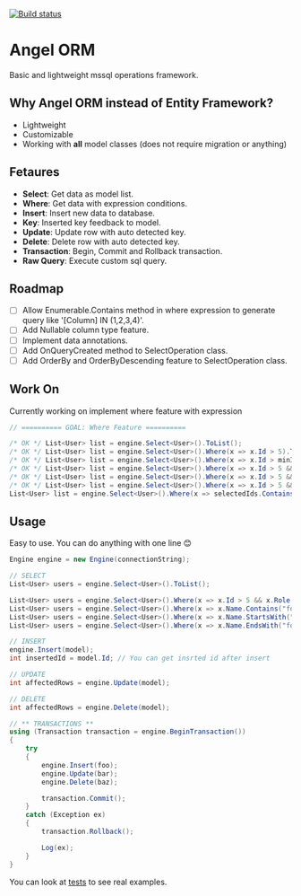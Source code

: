 [![Build status](https://ci.appveyor.com/api/projects/status/4jmhhcdkrrk9qieh/branch/master?svg=true)](https://ci.appveyor.com/project/jaqra/angelorm/branch/master)

# Angel ORM

Basic and lightweight mssql operations framework.

## Why Angel ORM instead of Entity Framework?

- Lightweight
- Customizable
- Working with **all** model classes (does not require migration or anything)

## Fetaures

- **Select**: Get data as model list.
- **Where**: Get data with expression conditions.
- **Insert**: Insert new data to database.
- **Key**: Inserted key feedback to model.
- **Update**: Update row with auto detected key.
- **Delete**: Delete row with auto detected key.
- **Transaction**: Begin, Commit and Rollback transaction.
- **Raw Query**: Execute custom sql query.

## Roadmap

- [ ] Allow Enumerable.Contains method in where expression to generate query like '[Column] IN (1,2,3,4)'.
- [ ] Add Nullable<T> column type feature.
- [ ] Implement data annotations.
- [ ] Add OnQueryCreated method to SelectOperation class.
- [ ] Add OrderBy and OrderByDescending feature to SelectOperation class.

## Work On

Currently working on implement where feature with expression

```csharp
// ========== GOAL: Where Feature ==========

/* OK */ List<User> list = engine.Select<User>().ToList();
/* OK */ List<User> list = engine.Select<User>().Where(x => x.Id > 5).ToList();
/* OK */ List<User> list = engine.Select<User>().Where(x => x.Id > minId && x.Role == "admin").ToList();
/* OK */ List<User> list = engine.Select<User>().Where(x => x.Id > 5 && x.Username.Contains("qweqwe")).ToList();
/* OK */ List<User> list = engine.Select<User>().Where(x => x.Id > 5 && x.Username.Contains("qweqwe")).ToList();
/* OK */ List<User> list = engine.Select<User>().Where(x => x.Id > 5 && (x.Username.StartsWith("A") || x.Username.EndsWith("B"))).ToList();
List<User> list = engine.Select<User>().Where(x => selectedIds.Contains(x.Id)).ToList()
```

## Usage

Easy to use. You can do anything with one line :blush:

```csharp
Engine engine = new Engine(connectionString);

// SELECT
List<User> users = engine.Select<User>().ToList();

List<User> users = engine.Select<User>().Where(x => x.Id > 5 && x.Role == "admin" && x.CreatedDate < dateTime && x.Active == true).ToList();
List<User> users = engine.Select<User>().Where(x => x.Name.Contains("foo")).ToList();
List<User> users = engine.Select<User>().Where(x => x.Name.StartsWith("foo")).ToList();
List<User> users = engine.Select<User>().Where(x => x.Name.EndsWith("foo")).ToList();

// INSERT
engine.Insert(model);
int insertedId = model.Id; // You can get insrted id after insert

// UPDATE
int affectedRows = engine.Update(model);

// DELETE
int affectedRows = engine.Delete(model);

// ** TRANSACTIONS **
using (Transaction transaction = engine.BeginTransaction())
{
    try
    {
        engine.Insert(foo);
        engine.Update(bar);
        engine.Delete(baz);

        transaction.Commit();
    }
    catch (Exception ex)
    {
        transaction.Rollback();

        Log(ex);
    }
}
```

You can look at [tests](test/EngineTests.cs) to see real examples.

